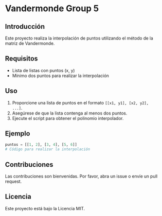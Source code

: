 # Vandermonde Group 5

## Introducción

Este proyecto realiza la interpolación de puntos utilizando el método de la matriz de Vandermonde.

## Requisitos

- Lista de listas con puntos (x, y)
- Mínimo dos puntos para realizar la interpolación

## Uso

1. Proporcione una lista de puntos en el formato `[[x1, y1], [x2, y2], ...]`.
2. Asegúrese de que la lista contenga al menos dos puntos.
3. Ejecute el script para obtener el polinomio interpolador.

## Ejemplo

```python
puntos = [[1, 2], [3, 4], [5, 6]]
# Código para realizar la interpolación
```

## Contribuciones

Las contribuciones son bienvenidas. Por favor, abra un issue o envíe un pull request.

## Licencia

Este proyecto está bajo la Licencia MIT.
